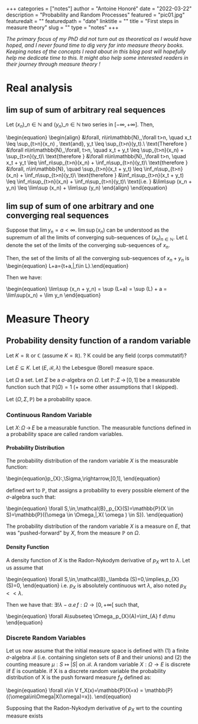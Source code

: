 +++
categories = ["notes"]
author = "Antoine Honoré"
date = "2022-03-22"
description = "Probability and Random Processes"
featured = "pic01.jpg"
featuredalt = ""
featuredpath = "date"
linktitle = ""
title = "First steps in measure theory"
slug = ""
type = "notes"
+++

*The primary focus of my PhD did not turn out as theoretical as I would have hoped, and I never found time to dig very far into measure theory books. Keeping notes of the concepts I read about in this blog post will hopefully help me dedicate time to this. It might also help some interested readers in their journey through measure theory !*

# Real analysis

## lim sup of sum of arbitrary real sequences

Let $(x_n)\_{n\in\mathbb{N}}$ and  $(y_n)\_{n\in\mathbb{N}}$ two series in $[-\infty, +\infty]$.
Then,

\begin{equation}
\begin{align}
&\forall\, n\in\mathbb{N},\,\forall t>n, \quad x_t \leq \sup_{t>n}(x_n) \, \text{and}\, y_t \leq \sup_{t>n}(y_t).\\
\text{Therefore } &\forall n\in\mathbb{N},\,\forall\, t>n, \quad x_t + y_t \leq \sup_{t>n}(x_n) +  \sup_{t>n}(y_t)\\
\text{therefore } &\forall n\in\mathbb{N},\,\forall t>n, \quad x_t + y_t \leq \inf_n\sup_{t>n}(x_n) +  \inf_n\sup_{t>n}(y_t)\\
\text{therefore } &\forall\, n\in\mathbb{N}, \quad  \sup_{t>n}(x_t + y_t) \leq \inf_n\sup_{t>n}(x_n) +  \inf_n\sup_{t>n}(y_t)\\
\text{therefore } &\inf_n\sup_{t>n}(x_t + y_t) \leq \inf_n\sup_{t>n}(x_n) +  \inf_n\sup_{t>n}(y_t)\\
\text{i.e. } &\lim\sup (x_n + y_n) \leq \lim\sup (x_n) +  \lim\sup (y_n)
\end{align}
\end{equation}

## lim sup of sum of one arbitrary and one converging real sequences
Suppose that $\lim y_n = a<\infty$.
$\lim\sup(x_n)$ can be understood as the supremum of all the limits of converging sub-sequences of $(x_n)_{n\in\mathbb{N}}$.
Let $L$ denote the set of the limits of the converging sub-sequences of $x_n$.

Then, the set of the limits of all the converging sub-sequences of $x_n + y_n$ is 
\begin{equation} L+a=\{t+a\,|\,t\in L\}.\end{equation}

Then we have:

\begin{equation}
\lim\sup (x_n + y_n) = \sup (L+a) = \sup (L) + a = \lim\sup(x_n) + \lim y_n
\end{equation}


# Measure Theory
## Probability density function of a random variable

Let $K=\mathbb{R}$ or $\mathbb{C}$ (assume $K=\mathbb{R}$). ? K could be any field (corps commutatif)?

Let $E\subseteq K$. Let $(E,\,\mathcal{B},\,\lambda)$ the Lebesgue (Borel) measure space.

Let $\Omega$ a set. Let $\Sigma$ be a $\sigma$-algebra on $\Omega$. Let $\mathbb{P}:\,\Sigma\,\rightarrow\,[0,1]$ be a measurable function such that $\mathbb{P}(\Omega)=1$ (+ some other assumptions that I skipped).

Let $(\Omega,\,\Sigma,\,\mathbb{P})$ be a probability space.

### Continuous Random Variable

Let $X:\,\Omega\,\rightarrow\,E$ be a measurable function. The measurable functions defined in a probability space are called random variables.

#### Probability Distribution

The probability distribution of the random variable $X$ is the measurable function: 

\begin{equation}p_{X}:\,\Sigma\,\rightarrow\,[0,1], \end{equation}

defined wrt to $\mathbb{P}$, that assigns a probability to every possible element of the $\sigma$-algebra such that: 

\begin{equation} \forall S\,\in\,\mathcal{B},\,p_{X}(S)=\mathbb{P}(X \in S)=\mathbb{P}(\{\omega \in \Omega\,|\,X( \omega ) \in S\}). \end{equation} 

The probability distribution of the random variable $X$ is a measure on $E$, that was "pushed-forward" by $X$, from the measure $\mathbb{P}$ on $\Omega$.

#### Density Function

A density function of $X$ is the Radon-Nykodym derivative of $p_X$ wrt to $\lambda$. Let us assume that 

\begin{equation} \forall S\,\in\,\mathcal{B},\,\lambda (S)=0\,\implies\,p_{X}(S)=0, \end{equation} i.e. $p_{X}$ is absolutely continuous wrt $\lambda$, also noted $p_{X} << \lambda$. 

Then we have that: $\exists ! \lambda-a.e\, f:\Omega\rightarrow [0,+\infty[$ such that,

\begin{equation}  \forall A\subseteq \Omega,\,p_{X}(A)=\int_{A} f d\mu \end{equation} 

### Discrete Random Variables
Let us now assume that the initial measure space is defined with (1) a finite $\sigma$-algebra $\mathcal{B}$ (i.e. containing singleton sets of $B$ and their unions) and (2) the counting measure $\mu:S\mapsto |S|$ on $\mathcal{B}$.
A random variable $X:\Omega\rightarrow E$ is discrete iif $E$ is countable.
if X is a discrete random variable the probability distribution of X is the push forward measure $f_X$ defined as:

\begin{equation} \forall x\in V f_X(x)=\mathbb{P}(X=x) = \mathbb{P}(\{\omega\in\Omega|X(\omega)=x\}). \end{equation}

Supposing that the Radon-Nykodym derivative of $p_X$ wrt to the counting measure exists
